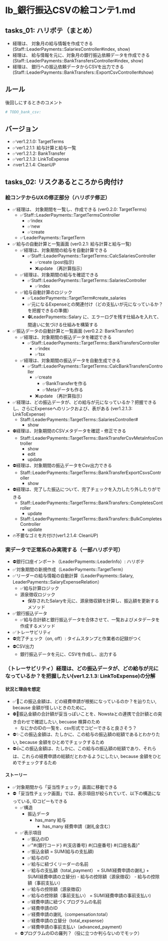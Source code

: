 # lb_銀行振込CSVの絵コンテ1.md
## tasks_01: ハリボテ（まとめ）
- 経理は、 対象月の給与情報を作成できる(Staff::LeaderPayments::SalariesController#index, show)
- 経理は、 給与情報を元に、対象月の銀行振込依頼データを作成できる(Staff::LeaderPayments::BankTransfersController#index, show)
- 経理は、 銀行への振込依頼データからCSVを出力できる(Staff::LeaderPayments::BankTransfers::ExportCsvController#show)

## ルール
後回しにするときのコメント
```rb
# TODO_bank_csv:
```

## バージョン
- ✅ver1.2.1.0: TargetTerms
- ✅ver1.2.1.1: 給与計算と給与一覧
- ✅ver1.2.1.2: BankTransfer
- ✅ver1.2.1.3: LinkToExpense
- 🔥ver1.2.1.4: CleanUP

## tasks_02: リスクあるところから肉付け
### 絵コンテからUXの修正部分（ハリボテ修正）
- ✅経理は、 対象期間を一覧し、作成できる (ver0.2.0: TargetTerms)
  - ✅Staff::LeaderPayments::TargetTermsController
    - ✅index
    - ✅new
    - ✅create
  - ✅LeaderPayments::TargetTerm
- ✅給与の自動計算と一覧画面 (ver0.2.1: 給与計算と給与一覧)
  - ✅経理は、対象期間の給与を自動計算できる
    - ✅Staff::LeaderPayments::TargetTerms::CalcSalariesController
      - ✅create (post指示)
      - ❌update （再計算指示）
  - ✅経理は、対象期間の給与を確認できる
    - ✅Staff::LeaderPayments::TargetTerms::SalariesController
      - ✅index
  - ✅給与自動計算のロジック
    - ✅LeaderPayments::TargetTerm#create_salaries
    - ✅元になるExpenseとの関連付け（どの支払いが元になっているか？を把握できるの準備）
    - ⛔️LeaderPayments::Salary に、エラーログを残す仕組みを入れて、間違いに気づける仕組みを構築する
- ✅振込データの自動計算と一覧画面 (ver0.2.2: BankTransfer)
  - ✅経理は、対象期間の振込データを確認できる
    - ✅Staff::LeaderPayments::TargetTerms::BankTransfersController
      - ✅index
      - ✅tsx
  - ✅経理は、対象期間の振込データを自動生成できる
    - ✅Staff::LeaderPayments::TargetTerms::CalcBankTransfersController
      - ✅create
        - ✅BankTransferを作る
        - ✅Metaデータも作る
      - ❌update （再計算指示）
- ✅経理は、どの振込データが、どの給与が元になっているか？把握できるし、さらにExpenseへのリンクおよび、表がある (ver1.2.1.3: LinkToExpense)
  - Staff::LeaderPayments::TargetTerms::SalariesController#
    - show
- ⛔️経理は、対象期間のCSVメタデータを確認・修正できる
  - Staff::LeaderPayments::TargetTerms::BankTransferCsvMetaInfosController
    - show
    - edit
    - update
- ⛔️経理は、対象期間の振込データをCsv出力できる
  - Staff::LeaderPayments::TargetTerms::BankTransferExportCsvsController
    - show
- ⛔️経理は、完了した振込について、完了チェックを入力したり外したりができる
  - Staff::LeaderPayments::TargetTerms::BankTransfers::CompletesController
    - update
  - Staff::LeaderPayments::TargetTerms::BankTransfers::BulkCompletesController
    - update
- 🔥不要なゴミを片付け(ver1.2.1.4: CleanUP)

### 実データで正常系のみ実現する（一部ハリボテ可）
- ⛔️銀行口座インポート（LeaderPayments::LeaderInfo）: ハリボテ
- ✅対象期間の新規作成（LeaderPayments::TargetTerm）
- ✅リーダーの給与情報の自動計算（LeaderPayments::Salary, LeaderPayments::SalaryExpenseRelation）
  - ✅給与計算ロジック
  - 源泉徴収ロジック
    - 保存されたSalaryを元に、源泉徴収額を計算し、振込額を更新するメソッド
- ✅銀行振込データ
  - ✅給与合計額と銀行振込データを合体させて、一覧およびメタデータを作成するメソッド
- ✅トレーサビリティ
- ⛔️完了チェック（on, off）: タイムスタンプと作業者の記録がつく
- ⛔️CSV出力
  - 銀行振込データを元に、CSVを作成し、出力する

### （トレーサビリティ）経理は、どの振込データが、どの給与が元になっているか？を把握したい(ver1.2.1.3: LinkToExpense)の分解
#### 状況と理由を想定
- ✅👑この振込金額は、どの経費申請が根拠になっているのか？を辿りたい, because 金額が怪しいときのために。
- ⛔️👑振込金額の合計額が妥当っぽいことを、Nowstaとの連携で合計額との突き合わせで確認したい, becuase 検算のため
  - なにかのIDの一覧を、csv形式でコピーできると良さそう？
- ⛔️✨この振込金額は、たしかに、この給与の振込額の総額であるとわかりたい, because 金額をひとめでチェックするため
- ⛔️👍この振込金額は、たしかに、この給与の振込額の総額であり、それらは、これらの経費申請の総額だとわかるようにしたい, because 金額をひとめでチェックするため

#### ストーリー
- ✅対象期間から「妥当性チェック」画面に移動できる
- ⛔️「妥当性チェック画面」では、表示項目が絞られていて、以下の構造になっている, IDコピーもできる
  - ✅構造
    - 振込データ
      - has_many 給与
        - has_many 経費申請（謝礼金含む）
  - ✅表示項目
    - ✅振込のID
    - ✅"#{銀行コード} #{支店番号} #{口座番号} #{口座名義}"
    - ✅振込金額 = SUM(給与の支払額)
    - ✅給与のID
    - ✅給与に紐づくリーダーの名前
    - ✅給与の支払額（total_payment） = SUM(経費申請の謝礼) + SUM(経費申請の立替分) - 給与の控除額（源泉徴収） - 給与の控除額（事前支払い）
    - ✅給与の控除額（源泉徴収）
    - ✅給与の控除額（事前支払い） = SUM(経費申請の事前支払い)
    - ✅経費申請に紐づくプログラムの名前
    - ✅経費申請のID
    - ✅経費申請の謝礼（compensation:total）
    - ✅経費申請の立替分（total_expsense）
    - ✅経費申請の事前支払い（advanced_payment）
  - ⛔️プログラムのIDの羅列？（役に立つか判らないのでモック）
